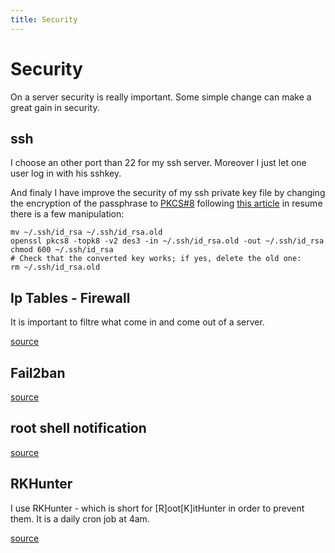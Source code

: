 ```yaml
---
title: Security
---
```


# Security

On a server security is really important.
Some simple change can make a great gain in security.


## ssh

I choose an other port than 22 for my ssh server.
Moreover I just let one user log in with his sshkey.

And finaly I have improve the security of my ssh private key file by changing
the encryption of the passphrase to
[PKCS#8](http://en.wikipedia.org/wiki/PKCS#8) following [this
article](http://martin.kleppmann.com/2013/05/24/improving-security-of-ssh-private-keys.html)
in resume there is a few manipulation:

    mv ~/.ssh/id_rsa ~/.ssh/id_rsa.old
    openssl pkcs8 -topk8 -v2 des3 -in ~/.ssh/id_rsa.old -out ~/.ssh/id_rsa
    chmod 600 ~/.ssh/id_rsa
    # Check that the converted key works; if yes, delete the old one:
    rm ~/.ssh/id_rsa.old

## Ip Tables - Firewall

It is important to filtre what come in and come out of a server.

[source](http://www.alsacreations.com/tuto/lire/622-Securite-firewall-iptables.html)

## Fail2ban

[source](http://www.alsacreations.com/tuto/lire/622-Securite-firewall-iptables.html)

## root shell notification

[source](http://www.alsacreations.com/tuto/lire/622-Securite-firewall-iptables.html)

## RKHunter

I use RKHunter - which is short for [R]oot[K]itHunter in order to prevent them.
It is a daily cron job at 4am.

[source](http://www.alsacreations.com/tuto/lire/622-Securite-firewall-iptables.html)
